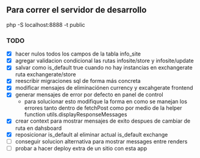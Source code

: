 ## Para correr el servidor de desarrollo
php -S localhost:8888 -t public

### TODO
- [x] hacer nulos todos los campos de la tabla info_site
- [x] agregar validacion condicional las rutas infosite/store y infosite/update
- [x] salvar como is_default true cuando no hay instancias en exchangerate ruta exchangerate/store
- [x] reescribir migraciones sql de forma más concreta
- [x] modificar mensajes de eliminaciónen currency y excahgerate frontend 
- [x] generar mensajes de error por defecto en panel de control
  - para solucionar esto modifique la forma en como se manejan los errores tanto dentro de fetchPost como por medio de la helper function utils.displayResponseMessages  
- [x] crear context para mostrar mensajes de exito despues de cambiar de ruta en dahsboard
- [x] reposicionar is_default al eliminar actual is_default exchange
- [ ] conseguir solucion alternativa para mostrar messages entre renders
- [ ] probar a hacer deploy extra de un sitio con esta app